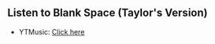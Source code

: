 ## Listen to Blank Space (Taylor's Version)
- YTMusic: [Click here](https://music.youtube.com/watch?v=-MtKC5wXqdQ)